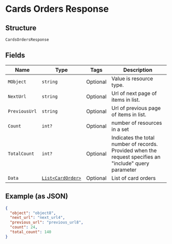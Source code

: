 
# Cards Orders Response

## Structure

`CardsOrdersResponse`

## Fields

| Name | Type | Tags | Description |
|  --- | --- | --- | --- |
| `MObject` | `string` | Optional | Value is resource type. |
| `NextUrl` | `string` | Optional | Url of next page of items in list. |
| `PreviousUrl` | `string` | Optional | Url of previous page of items in list. |
| `Count` | `int?` | Optional | number of resources in a set |
| `TotalCount` | `int?` | Optional | Indicates the total number of records. Provided when the request specifies an "include" query parameter |
| `Data` | [`List<CardOrder>`](../../doc/models/card-order.md) | Optional | List of card orders |

## Example (as JSON)

```json
{
  "object": "object8",
  "next_url": "next_url4",
  "previous_url": "previous_url8",
  "count": 24,
  "total_count": 140
}
```

